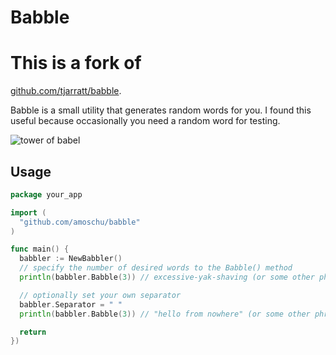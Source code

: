 Babble
=========

# This is a fork of
[github.com/tjarratt/babble](https://github.com/tjarratt/babble).

Babble is a small utility that generates random words for you. I found this useful because occasionally you need a random word for testing.

![tower of babel](http://image.shutterstock.com/display_pic_with_logo/518173/140700250/stock-photo-tower-of-babel-first-variant-raster-variant-140700250.jpg)

Usage
-----

```go
package your_app

import (
  "github.com/amoschu/babble"
)

func main() {
  babbler := NewBabbler()
  // specify the number of desired words to the Babble() method
  println(babbler.Babble(3)) // excessive-yak-shaving (or some other phrase)

  // optionally set your own separator
  babbler.Separator = " "
  println(babbler.Babble(3)) // "hello from nowhere" (or some other phrase)

  return
})
```
